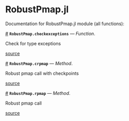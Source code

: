 
<a id='RobustPmap.jl-1'></a>

# RobustPmap.jl


Documentation for RobustPmap.jl module (all functions):

<a id='RobustPmap.checkexceptions' href='#RobustPmap.checkexceptions'>#</a>
**`RobustPmap.checkexceptions`** &mdash; *Function*.



Check for type exceptions


<a target='_blank' href='https://github.com/madsjulia/RobustPmap.jl/tree/73833222c805c0e3c91d1324d06b0ef4108ff637/src/RobustPmap.jl#L39' class='documenter-source'>source</a><br>

<a id='RobustPmap.crpmap-Tuple{Function,Int64,String,Vararg{Any,N}}' href='#RobustPmap.crpmap-Tuple{Function,Int64,String,Vararg{Any,N}}'>#</a>
**`RobustPmap.crpmap`** &mdash; *Method*.



Robust pmap call with checkpoints


<a target='_blank' href='https://github.com/madsjulia/RobustPmap.jl/tree/73833222c805c0e3c91d1324d06b0ef4108ff637/src/RobustPmap.jl#L62' class='documenter-source'>source</a><br>

<a id='RobustPmap.rpmap-Tuple{Function,Vararg{Any,N}}' href='#RobustPmap.rpmap-Tuple{Function,Vararg{Any,N}}'>#</a>
**`RobustPmap.rpmap`** &mdash; *Method*.



Robust pmap call


<a target='_blank' href='https://github.com/madsjulia/RobustPmap.jl/tree/73833222c805c0e3c91d1324d06b0ef4108ff637/src/RobustPmap.jl#L51' class='documenter-source'>source</a><br>

